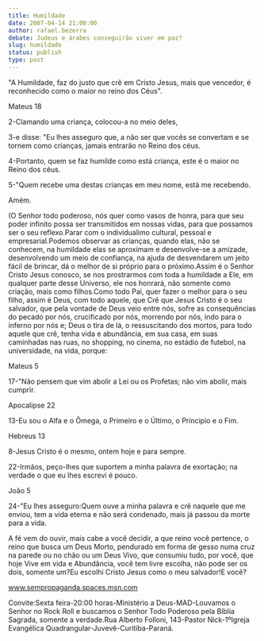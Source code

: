 ```yaml
---
title: Humildade
date: 2007-04-14 21:00:00
author: rafael.bezerra
debate: Judeus e árabes conseguirão viver em paz?
slug: humildade
status: publish 
type: post
---
```


  

"A Humildade, faz do justo que crê em Cristo Jesus, mais que vencedor, é reconhecido como o maior no reino dos Céus".  

  

Mateus 18  

2-Clamando uma criança, colocou-a no meio deles,  

3-e disse: "Eu lhes asseguro que, a não ser que vocês se convertam e se tornem como crianças, jamais entrarão no Reino dos céus.  

4-Portanto, quem se faz humilde como está criança, este é o maior no Reino dos céus.  

5-"Quem recebe uma destas crianças em meu nome, está me recebendo.  

  

  

Amém.  

(O Senhor todo poderoso, nós quer como vasos de honra, para que seu poder infinito possa ser transmitidos em nossas vidas, para que possamos ser o seu reflexo.Parar com o individualimo cultural, pessoal e empresarial.Podemos observar as crianças, quando elas, não se conhecem, na humildade elas se aproximam e desenvolve-se a amizade, desenvolvendo um meio de confiança, na ajuda de desvendarem um jeito fácil de brincar, dá o melhor de si próprio para o próximo.Assim é o Senhor Cristo Jesus conosco, se nos prostrarmos com toda a humildade a Ele, em qualquer parte desse Universo, ele nos honrará, não somente como criação, mais como filhos.Como todo Pai, quer fazer o melhor para o seu filho, assim é Deus, com todo aquele, que Crê que Jesus Cristo é o seu salvador, que pela vontade de Deus veio entre nós, sofre as consequências do pecado por nós, crucificado por nós, morrendo por nós, indo para o inferno por nós e; Deus o tira de lá, o ressuscitando dos mortos, para todo aquele que crê, tenha vida e abundãncia, em sua casa, em suas caminhadas nas ruas, no shopping, no cinema, no estádio de futebol, na universidade, na vida, porque:  

Mateus 5  

17-"Não pensem que vim abolir a Lei ou os Profetas; não vim abolir, mais cumprir.  

Apocalipse 22  

13-Eu sou o Alfa e o Ômega, o Primeiro e o Último, o Príncipio e o Fim.  

Hebreus 13  

8-Jesus Cristo é o mesmo, ontem hoje e para sempre.  

22-Irmãos, peço-lhes que suportem a minha palavra de exortação; na verdade o que eu lhes escrevi é pouco.  

João 5  

24-"Eu lhes asseguro:Quem ouve a minha palavra e crê naquele que me enviou, tem a vida eterna e não será condenado, mais já passou da morte para a vida.  

A fé vem do ouvir, mais cabe a você decidir, a que reino você pertence, o reino que busca um Deus Morto, pendurado em forma de gesso numa cruz na parede ou no chão ou um Deus Vivo, que consumiu tudo, por você, que hoje Vive em vida e Abundância, você tem livre escolha, não pode ser os dois, somente um?Eu escolhi Cristo Jesus como o meu salvador!E você?  

www.sempropaganda.spaces.msn.com  

Convite:Sexta feira-20:00 horas-Ministério a Deus-MAD-Louvamos o Senhor no Rock Roll e buscamos o Senhor Todo Poderoso pela Bíblia Sagrada, somente a verdade.Rua Alberto Folloni, 143-Pastor Nick-1ºIgreja Evangélica Quadrangular-Juvevê-Curitiba-Paraná.
